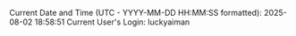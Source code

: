 Current Date and Time (UTC - YYYY-MM-DD HH:MM:SS formatted): 2025-08-02 18:58:51
Current User's Login: luckyaiman
